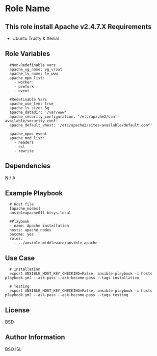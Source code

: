 Role Name
=========

This role install Apache v2.4.7.X
Requirements
------------

- Ubuntu Trusty & Xenial

Role Variables
--------------
      #Non-Redefinable vars
      apache_vg_name: vg_vroot
      apache_lv_name: lv_www
      apache_mpm_list:
        - worker
        - prefork
        - event

      #Redefinable Vars
      apache_use_lvm: true
      apache_lv_size: 5g
      apache_datadir: '/var/www'
      apache_security_configuration: '/etc/apache2/conf-available/security.conf'
      apache_default_vhost: '/etc/apache2/sites-available/default.conf'

      apache_mpm: event
      apache_mod_list:
        - headers
        - ssl
        - rewrite



Dependencies
------------

N / A


Example Playbook
----------------
      # Host file
      [apache_nodes]
      ansibleapache01l.btsys.local

      #Playbook
      - name: Apache installation
      hosts: apache_nodes
      become: yes
      roles:
        - ../ansible-middleware/ansible-apache


Use Case
----------------
      # Installation
      export ANSIBLE_HOST_KEY_CHECKING=False; ansible-playbook -i hosts playbook.yml --ask-pass --ask-become-pass --tags installation

      # Testing
      export ANSIBLE_HOST_KEY_CHECKING=False; ansible-playbook -i hosts playbook.yml --ask-pass --ask-become-pass --tags testing

License
-------

BSD

Author Information
------------------

BSO ISL
